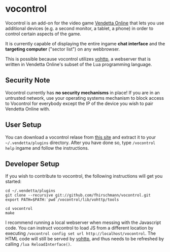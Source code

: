 # vocontrol
Vocontrol is an add-on for the video game [Vendetta Online](http://vendetta-online.com) that lets
you use additional devices (e.g. a second monitor, a tablet, a phone)
in order to control certain aspects of the game.

It is currently capable of displaying the entire ingame **chat interface**
and the **targeting computer** ("sector list") on any webbrowser.

This is possible because vocontrol utilizes [vohttp](http://github.com/fhirschmann/vohttp), a webserver
that is written in Vendetta Online's subset of the Lua programming
language.

## Security Note
Vocontrol currently has __no security mechanisms__ in place! If you are in an untrusted network,
use your operating systems mechanism to block access to Vocontrol for everybody
except the IP of the device you wish to pair Vendetta Online with.

## User Setup
You can download a vocontrol relase from [this site](http://dl.0x0b.de/vocontrol) and
extract it to your `~/.vendetta/plugins` directory. After you have done so,
type `/vocontrol help` ingame and follow the instructions.

## Developer Setup
If you wish to contribute to vocontrol, the following instructions will
get you started:

    cd ~/.vendetta/plugins
    git clone --recursive git://github.com/fhirschmann/vocontrol.git
    export PATH=$PATH:`pwd`/vocontrol/lib/vohttp/tools

    cd vocontrol
    make

I recommend running a local webserver when messing with the Javascript code.
You can instruct vocontrol to load JS from a different location by executing
`/vocontrol config set url http://localhost/vocontrol`. The HTML
code will still be served by [vohttp](http://github.com/fhirschmann/vohttp),
and thus needs to be refreshed by calling `/lua ReloadInterface()`.
